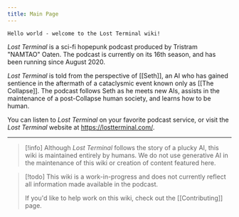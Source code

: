 ```yaml
---
title: Main Page
---
```


```
Hello world - welcome to the Lost Terminal wiki!
```

*Lost Terminal* is a sci-fi hopepunk podcast produced by Tristram "NAMTAO" Oaten. The podcast is currently on its 16th season, and has been running since August 2020.

*Lost Terminal* is told from the perspective of [[Seth]], an AI who has gained sentience in the aftermath of a cataclysmic event known only as [[The Collapse]]. The podcast follows Seth as he meets new AIs, assists in the maintenance of a post-Collapse human society, and learns how to be human. 

You can listen to *Lost Terminal* on your favorite podcast service, or visit the *Lost Terminal* website at https://lostterminal.com/. 

---
> [!info]
> Although *Lost Terminal* follows the story of a plucky AI, this wiki is maintained entirely by humans. We do not use generative AI in the maintenance of this wiki or creation of content featured here.

> [!todo]
> This wiki is a work-in-progress and does not currently reflect all information made available in the podcast. 
> 
> If you'd like to help work on this wiki, check out the [[Contributing]] page.
